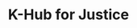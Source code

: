 ---
title: K-Hub for Justice
description: Knowledge Hub for Justice. The Knowledge Hub is an online and offline platform for civil society organisations and government agencies to share their expertise and experience in justice sector reform in Indonesia.
url: https://khubforjustice.org/
img: /projects/khub-for-justice.png
alt: K-Hub for Justice
status: Finished
start: '2018-03-01T17:00:00.000Z'
end: '2019-01-30T17:00:00.000Z'
---